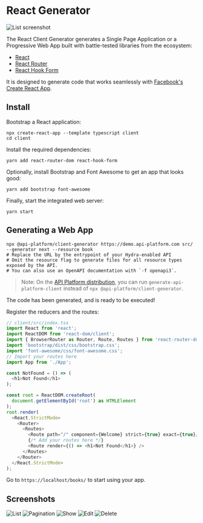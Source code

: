# React Generator

![List screenshot](images/react/client-generator-react-list.png)

The React Client Generator generates a Single Page Application or a Progressive Web App built with battle-tested libraries
from the ecosystem:

* [React](https://reactjs.org/)
* [React Router](https://reactrouter.com/)
* [React Hook Form](https://react-hook-form.com/)

It is designed to generate code that works seamlessly with [Facebook's Create React App](https://create-react-app.dev/).

## Install

Bootstrap a React application:

```console
npx create-react-app --template typescript client
cd client
```

Install the required dependencies:

```console
yarn add react-router-dom react-hook-form
```

Optionally, install Bootstrap and Font Awesome to get an app that looks good:

```console
yarn add bootstrap font-awesome
```

Finally, start the integrated web server:

```console
yarn start
```

## Generating a Web App

```console
npx @api-platform/client-generator https://demo.api-platform.com src/ --generator next --resource book
# Replace the URL by the entrypoint of your Hydra-enabled API
# Omit the resource flag to generate files for all resource types exposed by the API.
# You can also use an OpenAPI documentation with `-f openapi3`.
```

> Note: On the [API Platform distribution](https://github.com/api-platform/api-platform), you can run
> `generate-api-platform-client` instead of `npx @api-platform/client-generator`.

The code has been generated, and is ready to be executed!

Register the reducers and the routes:

```typescript
// client/src/index.tsx
import React from 'react';
import ReactDOM from 'react-dom/client';
import { BrowserRouter as Router, Route, Routes } from 'react-router-dom';
import 'bootstrap/dist/css/bootstrap.css';
import 'font-awesome/css/font-awesome.css';
// Import your routes here
import App from './App';

const NotFound = () => (
  <h1>Not Found</h1>
);

const root = ReactDOM.createRoot(
  document.getElementById('root') as HTMLElement
);
root.render(
  <React.StrictMode>
    <Router>
      <Routes>
        <Route path="/" component={Welcome} strict={true} exact={true}/>
        {/* Add your routes here */}
        <Route render={() => <h1>Not Found</h1>} />
      </Routes>
    </Router>
  </React.StrictMode>
);
```

Go to `https://localhost/books/` to start using your app.

## Screenshots

![List](images/react/client-generator-react-list.png)
![Pagination](images/react/client-generator-react-list-pagination.png)
![Show](images/react/client-generator-react-show.png)
![Edit](images/react/client-generator-react-edit.png)
![Delete](images/react/client-generator-react-delete.png)
